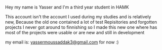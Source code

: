 Hey my name is Yasser and I'm a third year student in HAMK

This account isn't the account I used during my studies and is relatively new, Because the old one contained a lot of test Repisitories and forgotten projects 
I never got around to finnishing so I made this new one where has most of the projects were usable or are new and still in development

my email is: yassermoussaddak3@gmail.com for now :)
